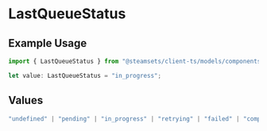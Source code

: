 # LastQueueStatus

## Example Usage

```typescript
import { LastQueueStatus } from "@steamsets/client-ts/models/components";

let value: LastQueueStatus = "in_progress";
```

## Values

```typescript
"undefined" | "pending" | "in_progress" | "retrying" | "failed" | "completed" | "cooldown"
```